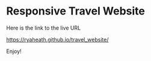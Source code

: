 # Responsive Travel Website

Here is the link to the live URL

https://ryaheath.github.io/travel_website/

Enjoy!
